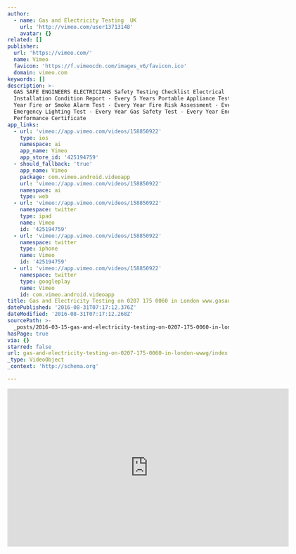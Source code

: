 ```yaml
---
author:
  - name: Gas and Electricity Testing  UK
    url: 'http://vimeo.com/user13713148'
    avatar: {}
related: []
publisher:
  url: 'https://vimeo.com/'
  name: Vimeo
  favicon: 'https://f.vimeocdn.com/images_v6/favicon.ico'
  domain: vimeo.com
keywords: []
description: >-
  GAS SAFE ENGINEERS ELECTRICIANS Safety Testing Checklist Electrical
  Installation Condition Report - Every 5 Years Portable Appliance Test - Every
  Year Fire or Smoke Alarm Test - Every Year Fire Risk Assessment - Every Year
  Emergency Lighting Test - Every Year Gas Safety Test - Every Year Energy
  Performance Certificate
app_links:
  - url: 'vimeo://app.vimeo.com/videos/158850922'
    type: ios
    namespace: ai
    app_name: Vimeo
    app_store_id: '425194759'
  - should_fallback: 'true'
    app_name: Vimeo
    package: com.vimeo.android.videoapp
    url: 'vimeo://app.vimeo.com/videos/158850922'
    namespace: ai
    type: web
  - url: 'vimeo://app.vimeo.com/videos/158850922'
    namespace: twitter
    type: ipad
    name: Vimeo
    id: '425194759'
  - url: 'vimeo://app.vimeo.com/videos/158850922'
    namespace: twitter
    type: iphone
    name: Vimeo
    id: '425194759'
  - url: 'vimeo://app.vimeo.com/videos/158850922'
    namespace: twitter
    type: googleplay
    name: Vimeo
    id: com.vimeo.android.videoapp
title: Gas and Electricity Testing on 0207 175 0060 in London www.gasandelec.com
datePublished: '2016-08-31T07:17:12.376Z'
dateModified: '2016-08-31T07:17:12.268Z'
sourcePath: >-
  _posts/2016-03-15-gas-and-electricity-testing-on-0207-175-0060-in-london-wwwg.md
hasPage: true
via: {}
starred: false
url: gas-and-electricity-testing-on-0207-175-0060-in-london-wwwg/index.html
_type: VideoObject
_context: 'http://schema.org'

---
```

<iframe src="https://cdn.embedly.com/widgets/media.html?src=https%3A%2F%2Fplayer.vimeo.com%2Fvideo%2F158850922&amp;url=https%3A%2F%2Fvimeo.com%2F158850922&amp;image=http%3A%2F%2Fi.vimeocdn.com%2Fvideo%2F560449643_640.jpg&amp;key=b7d04c9b404c499eba89ee7072e1c4f7&amp;type=text%2Fhtml&amp;schema=vimeo" width="640" height="360" scrolling="no" frameborder="0" allowfullscreen="allowfullscreen" style=""></iframe>